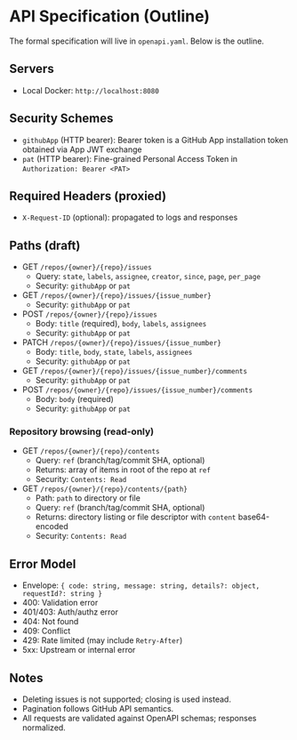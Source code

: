 # API Specification (Outline)

The formal specification will live in `openapi.yaml`. Below is the outline.

## Servers
- Local Docker: `http://localhost:8080`

## Security Schemes
- `githubApp` (HTTP bearer): Bearer token is a GitHub App installation token obtained via App JWT exchange
- `pat` (HTTP bearer): Fine-grained Personal Access Token in `Authorization: Bearer <PAT>`

## Required Headers (proxied)
- `X-Request-ID` (optional): propagated to logs and responses

## Paths (draft)
- GET `/repos/{owner}/{repo}/issues`
  - Query: `state`, `labels`, `assignee`, `creator`, `since`, `page`, `per_page`
  - Security: `githubApp` or `pat`
- GET `/repos/{owner}/{repo}/issues/{issue_number}`
  - Security: `githubApp` or `pat`
- POST `/repos/{owner}/{repo}/issues`
  - Body: `title` (required), `body`, `labels`, `assignees`
  - Security: `githubApp` or `pat`
- PATCH `/repos/{owner}/{repo}/issues/{issue_number}`
  - Body: `title`, `body`, `state`, `labels`, `assignees`
  - Security: `githubApp` or `pat`
- GET `/repos/{owner}/{repo}/issues/{issue_number}/comments`
  - Security: `githubApp` or `pat`
- POST `/repos/{owner}/{repo}/issues/{issue_number}/comments`
  - Body: `body` (required)
  - Security: `githubApp` or `pat`

### Repository browsing (read-only)
- GET `/repos/{owner}/{repo}/contents`
  - Query: `ref` (branch/tag/commit SHA, optional)
  - Returns: array of items in root of the repo at `ref`
  - Security: `Contents: Read`
- GET `/repos/{owner}/{repo}/contents/{path}`
  - Path: `path` to directory or file
  - Query: `ref` (branch/tag/commit SHA, optional)
  - Returns: directory listing or file descriptor with `content` base64-encoded
  - Security: `Contents: Read`

## Error Model
- Envelope: `{ code: string, message: string, details?: object, requestId?: string }`
- 400: Validation error
- 401/403: Auth/authz error
- 404: Not found
- 409: Conflict
- 429: Rate limited (may include `Retry-After`)
- 5xx: Upstream or internal error

## Notes
- Deleting issues is not supported; closing is used instead.
- Pagination follows GitHub API semantics.
- All requests are validated against OpenAPI schemas; responses normalized.
